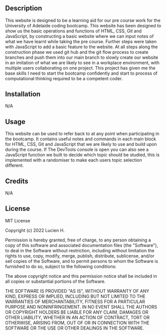 # <Prework Study Guide Webpage>

## Description

This website is designed to be a learning aid for our pre course work for the University of Adelaide coding bootcamp. This website has been designed to show us the basic operations and functions of HTML, CSS, Git and JavaScript, by constructing a basic website where we can input notes of what we have learnt while taking the pre course. Further steps were taken with JavaScript to add a basic feature to the website. At all steps along the construction phase we used git hub and the git flow process to create branches and push them into our main branch to slowly create our website in an imitation of what we are likely to see in a workplace environment, with multiple users collaborating on one project. This project has given me the base skills I need to start the bootcamp confidently and start to process of computational thinking required to be a competent coder.

## Installation

N/A

## Usage

This website can be used to refer back to at any point when participating in the bootcamp. It contains useful notes and commands in each main block for HTML, CSS, Git and JavaScript that we are likely to use and build upon during the course. If The DevTools console is open you can also see a JavaScript function we built to decide which topic should be studied, this is implemented with a randomiser to make each users topic selection different. 

## Credits

N/A

## License

MIT License

Copyright (c) 2022 Lucien H.

Permission is hereby granted, free of charge, to any person obtaining a copy
of this software and associated documentation files (the "Software"), to deal
in the Software without restriction, including without limitation the rights
to use, copy, modify, merge, publish, distribute, sublicense, and/or sell
copies of the Software, and to permit persons to whom the Software is
furnished to do so, subject to the following conditions:

The above copyright notice and this permission notice shall be included in all
copies or substantial portions of the Software.

THE SOFTWARE IS PROVIDED "AS IS", WITHOUT WARRANTY OF ANY KIND, EXPRESS OR
IMPLIED, INCLUDING BUT NOT LIMITED TO THE WARRANTIES OF MERCHANTABILITY,
FITNESS FOR A PARTICULAR PURPOSE AND NONINFRINGEMENT. IN NO EVENT SHALL THE
AUTHORS OR COPYRIGHT HOLDERS BE LIABLE FOR ANY CLAIM, DAMAGES OR OTHER
LIABILITY, WHETHER IN AN ACTION OF CONTRACT, TORT OR OTHERWISE, ARISING FROM,
OUT OF OR IN CONNECTION WITH THE SOFTWARE OR THE USE OR OTHER DEALINGS IN THE
SOFTWARE.
